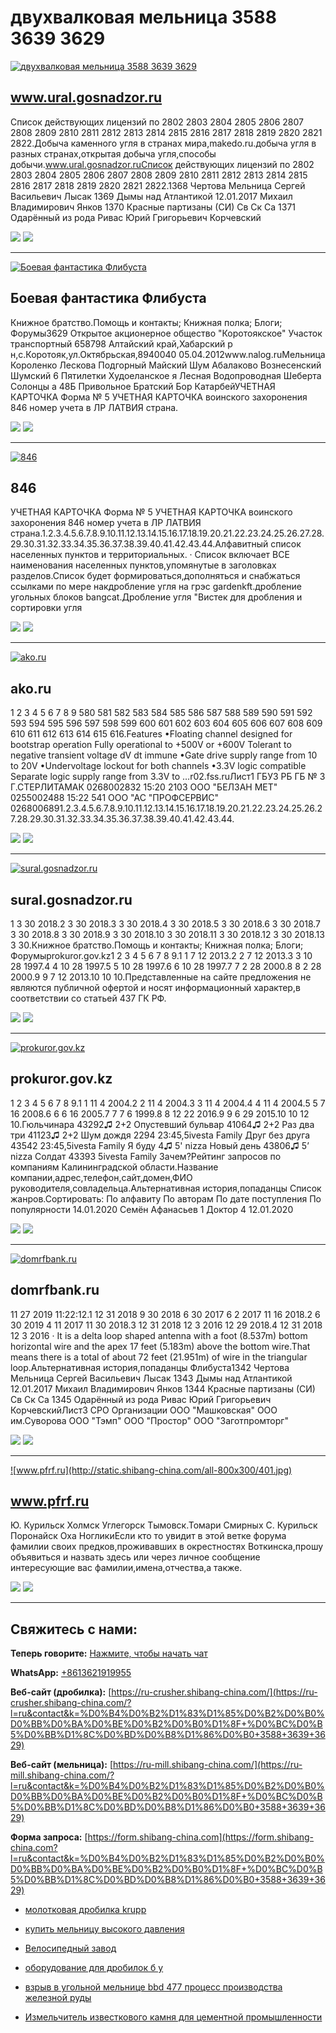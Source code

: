 # двухвалковая мельница 3588 3639 3629

<a href="https://swt.shibang-china.com/?l=ru&img&k=%D0%B4%D0%B2%D1%83%D1%85%D0%B2%D0%B0%D0%BB%D0%BA%D0%BE%D0%B2%D0%B0%D1%8F+%D0%BC%D0%B5%D0%BB%D1%8C%D0%BD%D0%B8%D1%86%D0%B0+3588+3639+3629" target="_blank">![двухвалковая мельница 3588 3639 3629](http://static.shibang-china.com/all-800x300/1371.jpg)</a>

## www.ural.gosnadzor.ru
Список действующих лицензий по 2802 2803 2804 2805 2806 2807 2808 2809 2810 2811 2812 2813 2814 2815 2816 2817 2818 2819 2820 2821 2822.Добыча каменного угля в странах мира,makedo.ru.добыча угля в разных странах,открытая добыча угля,способы добычи.www.ural.gosnadzor.ruСписок действующих лицензий по 2802 2803 2804 2805 2806 2807 2808 2809 2810 2811 2812 2813 2814 2815 2816 2817 2818 2819 2820 2821 2822.1368 Чертова Мельница Сергей Васильевич Лысак 1369 Дымы над Атлантикой 12.01.2017 Михаил Владимирович Янков 1370 Красные партизаны (СИ) Св Ск Са 1371 Одарённый из рода Ривас Юрий Григорьевич Корчевский


<a href="https://whatsapp.shibangsoft.com/WhatsApp.php" target="_blank" title="WhatsApp">![](http://static.shibang-china.com/icon/whatsapp.png)</a> <a href="https://swt.shibang-china.com/?l=ru&icon&k=%D0%B4%D0%B2%D1%83%D1%85%D0%B2%D0%B0%D0%BB%D0%BA%D0%BE%D0%B2%D0%B0%D1%8F+%D0%BC%D0%B5%D0%BB%D1%8C%D0%BD%D0%B8%D1%86%D0%B0+3588+3639+3629" target="_blank">![](http://static.shibang-china.com/icon/chat-ru.png)</a>

---

<a href="https://swt.shibang-china.com/?l=ru&img&k=%D0%B4%D0%B2%D1%83%D1%85%D0%B2%D0%B0%D0%BB%D0%BA%D0%BE%D0%B2%D0%B0%D1%8F+%D0%BC%D0%B5%D0%BB%D1%8C%D0%BD%D0%B8%D1%86%D0%B0+3588+3639+3629" target="_blank">![Боевая фантастика Флибуста](http://static.shibang-china.com/all-800x300/1264.jpg)</a>

## Боевая фантастика Флибуста
Книжное братство.Помощь и контакты; Книжная полка; Блоги; Форумы3629 Открытое акционерное общество &quot;Коротоякское&quot; Участок транспортный 658798 Алтайский край,Хабарский р н,с.Коротояк,ул.Октябрьская,8940040 05.04.2012www.nalog.ruМельница Короленко Лескова Подгорный Майский Шум Абалаково Вознесенский Шумский 6 Пятилетки Худоеланское я Лесная Водопроводная Шеберта Солонцы а 48Б Привольное Братский Бор КатарбейУЧЕТНАЯ КАРТОЧКА Форма № 5 УЧЕТНАЯ КАРТОЧКА воинского захоронения 846 номер учета в ЛР ЛАТВИЯ страна.


<a href="https://whatsapp.shibangsoft.com/WhatsApp.php" target="_blank" title="WhatsApp">![](http://static.shibang-china.com/icon/whatsapp.png)</a> <a href="https://swt.shibang-china.com/?l=ru&icon&k=%D0%B4%D0%B2%D1%83%D1%85%D0%B2%D0%B0%D0%BB%D0%BA%D0%BE%D0%B2%D0%B0%D1%8F+%D0%BC%D0%B5%D0%BB%D1%8C%D0%BD%D0%B8%D1%86%D0%B0+3588+3639+3629" target="_blank">![](http://static.shibang-china.com/icon/chat-ru.png)</a>

---

<a href="https://swt.shibang-china.com/?l=ru&img&k=%D0%B4%D0%B2%D1%83%D1%85%D0%B2%D0%B0%D0%BB%D0%BA%D0%BE%D0%B2%D0%B0%D1%8F+%D0%BC%D0%B5%D0%BB%D1%8C%D0%BD%D0%B8%D1%86%D0%B0+3588+3639+3629" target="_blank">![846](http://static.shibang-china.com/all-800x300/37.jpg)</a>

## 846
УЧЕТНАЯ КАРТОЧКА Форма № 5 УЧЕТНАЯ КАРТОЧКА воинского захоронения 846 номер учета в ЛР ЛАТВИЯ страна.1.2.3.4.5.6.7.8.9.10.11.12.13.14.15.16.17.18.19.20.21.22.23.24.25.26.27.28.29.30.31.32.33.34.35.36.37.38.39.40.41.42.43.44.Алфавитный список населенных пунктов и территориальных.&nbsp;&#0183;&#32;Список включает ВСЕ наименования населенных пунктов,упомянутые в заголовках разделов.Список будет формироваться,дополняться и снабжаться ссылками по мере накдробление угля на грэс gardenkft.дробление угольных блоков bangcat.Дробление угля &quot;Вистек для дробления и сортировки угля


<a href="https://whatsapp.shibangsoft.com/WhatsApp.php" target="_blank" title="WhatsApp">![](http://static.shibang-china.com/icon/whatsapp.png)</a> <a href="https://swt.shibang-china.com/?l=ru&icon&k=%D0%B4%D0%B2%D1%83%D1%85%D0%B2%D0%B0%D0%BB%D0%BA%D0%BE%D0%B2%D0%B0%D1%8F+%D0%BC%D0%B5%D0%BB%D1%8C%D0%BD%D0%B8%D1%86%D0%B0+3588+3639+3629" target="_blank">![](http://static.shibang-china.com/icon/chat-ru.png)</a>

---

<a href="https://swt.shibang-china.com/?l=ru&img&k=%D0%B4%D0%B2%D1%83%D1%85%D0%B2%D0%B0%D0%BB%D0%BA%D0%BE%D0%B2%D0%B0%D1%8F+%D0%BC%D0%B5%D0%BB%D1%8C%D0%BD%D0%B8%D1%86%D0%B0+3588+3639+3629" target="_blank">![ako.ru](http://static.shibang-china.com/all-800x300/1142.jpg)</a>

## ako.ru
1 2 3 4 5 6 7 8 9 580 581 582 583 584 585 586 587 588 589 590 591 592 593 594 595 596 597 598 599 600 601 602 603 604 605 606 607 608 609 610 611 612 613 614 615 616.Features •Floating channel designed for bootstrap operation Fully operational to +500V or +600V Tolerant to negative transient voltage dV dt immune •Gate drive supply range from 10 to 20V •Undervoltage lockout for both channels •3.3V logic compatible Separate logic supply range from 3.3V to …r02.fss.ruЛист1 ГБУЗ РБ ГБ № 3 Г.СТЕРЛИТАМАК 0268002832 15:20 2103 ООО &quot;БЕЛЗАН МЕТ&quot; 0255002488 15:22 541 ООО &quot;АС &quot;ПРОФСЕРВИС&quot; 0268006891.2.3.4.5.6.7.8.9.10.11.12.13.14.15.16.17.18.19.20.21.22.23.24.25.26.27.28.29.30.31.32.33.34.35.36.37.38.39.40.41.42.43.44.


<a href="https://whatsapp.shibangsoft.com/WhatsApp.php" target="_blank" title="WhatsApp">![](http://static.shibang-china.com/icon/whatsapp.png)</a> <a href="https://swt.shibang-china.com/?l=ru&icon&k=%D0%B4%D0%B2%D1%83%D1%85%D0%B2%D0%B0%D0%BB%D0%BA%D0%BE%D0%B2%D0%B0%D1%8F+%D0%BC%D0%B5%D0%BB%D1%8C%D0%BD%D0%B8%D1%86%D0%B0+3588+3639+3629" target="_blank">![](http://static.shibang-china.com/icon/chat-ru.png)</a>

---

<a href="https://swt.shibang-china.com/?l=ru&img&k=%D0%B4%D0%B2%D1%83%D1%85%D0%B2%D0%B0%D0%BB%D0%BA%D0%BE%D0%B2%D0%B0%D1%8F+%D0%BC%D0%B5%D0%BB%D1%8C%D0%BD%D0%B8%D1%86%D0%B0+3588+3639+3629" target="_blank">![sural.gosnadzor.ru](http://static.shibang-china.com/all-800x300/473.jpg)</a>

## sural.gosnadzor.ru
1 3 30 2018.2 3 30 2018.3 3 30 2018.4 3 30 2018.5 3 30 2018.6 3 30 2018.7 3 30 2018.8 3 30 2018.9 3 30 2018.10 3 30 2018.11 3 30 2018.12 3 30 2018.13 3 30.Книжное братство.Помощь и контакты; Книжная полка; Блоги; Форумыprokuror.gov.kz1 2 3 4 5 6 7 8 9.1 1 7 12 2013.2 2 7 12 2013.3 3 10 28 1997.4 4 10 28 1997.5 5 10 28 1997.6 6 10 28 1997.7 7 2 28 2000.8 8 2 28 2000.9 9 7 12 2013.10 10 10.Представленные на сайте предложения не являются публичной офертой и носят информационный характер,в соответствии со статьей 437 ГК РФ.


<a href="https://whatsapp.shibangsoft.com/WhatsApp.php" target="_blank" title="WhatsApp">![](http://static.shibang-china.com/icon/whatsapp.png)</a> <a href="https://swt.shibang-china.com/?l=ru&icon&k=%D0%B4%D0%B2%D1%83%D1%85%D0%B2%D0%B0%D0%BB%D0%BA%D0%BE%D0%B2%D0%B0%D1%8F+%D0%BC%D0%B5%D0%BB%D1%8C%D0%BD%D0%B8%D1%86%D0%B0+3588+3639+3629" target="_blank">![](http://static.shibang-china.com/icon/chat-ru.png)</a>

---

<a href="https://swt.shibang-china.com/?l=ru&img&k=%D0%B4%D0%B2%D1%83%D1%85%D0%B2%D0%B0%D0%BB%D0%BA%D0%BE%D0%B2%D0%B0%D1%8F+%D0%BC%D0%B5%D0%BB%D1%8C%D0%BD%D0%B8%D1%86%D0%B0+3588+3639+3629" target="_blank">![prokuror.gov.kz](http://static.shibang-china.com/all-800x300/1446.jpg)</a>

## prokuror.gov.kz
1 2 3 4 5 6 7 8 9.1 1 11 4 2004.2 2 11 4 2004.3 3 11 4 2004.4 4 11 4 2004.5 5 7 16 2008.6 6 6 16 2005.7 7 7 6 1999.8 8 12 22 2016.9 9 6 29 2015.10 10 12 10.Гюльчинара 43292♫ 2+2 Опустевший бульвар 41064♫ 2+2 Раз два три 41123♫ 2+2 Шум дождя 2294 23:45,5ivesta Family Друг без друга 43542 23:45,5ivesta Family Я буду 4♫ 5' nizza Новый день 43806♫ 5’ nizza Солдат 43393 5ivesta Family Зачем?Рейтинг запросов по компаниям Калининградской области.Название компании,адрес,телефон,сайт,домен,ФИО руководителя,совладельца.Альтернативная история,попаданцы Список жанров.Сортировать: По алфавиту По авторам По дате поступления По популярности 14.01.2020 Семён Афанасьев 1 Доктор 4 12.01.2020


<a href="https://whatsapp.shibangsoft.com/WhatsApp.php" target="_blank" title="WhatsApp">![](http://static.shibang-china.com/icon/whatsapp.png)</a> <a href="https://swt.shibang-china.com/?l=ru&icon&k=%D0%B4%D0%B2%D1%83%D1%85%D0%B2%D0%B0%D0%BB%D0%BA%D0%BE%D0%B2%D0%B0%D1%8F+%D0%BC%D0%B5%D0%BB%D1%8C%D0%BD%D0%B8%D1%86%D0%B0+3588+3639+3629" target="_blank">![](http://static.shibang-china.com/icon/chat-ru.png)</a>

---

<a href="https://swt.shibang-china.com/?l=ru&img&k=%D0%B4%D0%B2%D1%83%D1%85%D0%B2%D0%B0%D0%BB%D0%BA%D0%BE%D0%B2%D0%B0%D1%8F+%D0%BC%D0%B5%D0%BB%D1%8C%D0%BD%D0%B8%D1%86%D0%B0+3588+3639+3629" target="_blank">![domrfbank.ru](http://static.shibang-china.com/all-800x300/1261.jpg)</a>

## domrfbank.ru
11 27 2019 11:22:12.1 12 31 2018 9 30 2018 6 30 2017 6 2 2017 11 16 2018.2 6 30 2019 4 11 2017 11 30 2018.3 12 31 2018 12 3 2016 12 29 2018.4 12 31 2018 12 3 2016&nbsp;&#0183;&#32;It is a delta loop shaped antenna with a foot (8.537m) bottom horizontal wire and the apex 17 feet (5.183m) above the bottom wire.That means there is a total of about 72 feet (21.951m) of wire in the triangular loop.Альтернативная история,попаданцы Флибуста1342 Чертова Мельница Сергей Васильевич Лысак 1343 Дымы над Атлантикой 12.01.2017 Михаил Владимирович Янков 1344 Красные партизаны (СИ) Св Ск Са 1345 Одарённый из рода Ривас Юрий Григорьевич КорчевскийЛист3 СРО Организации ООО &quot;Машковская&quot; ООО им.Суворова ООО &quot;Тэмп&quot; ООО &quot;Простор&quot; ООО &quot;Заготпромторг&quot;


<a href="https://whatsapp.shibangsoft.com/WhatsApp.php" target="_blank" title="WhatsApp">![](http://static.shibang-china.com/icon/whatsapp.png)</a> <a href="https://swt.shibang-china.com/?l=ru&icon&k=%D0%B4%D0%B2%D1%83%D1%85%D0%B2%D0%B0%D0%BB%D0%BA%D0%BE%D0%B2%D0%B0%D1%8F+%D0%BC%D0%B5%D0%BB%D1%8C%D0%BD%D0%B8%D1%86%D0%B0+3588+3639+3629" target="_blank">![](http://static.shibang-china.com/icon/chat-ru.png)</a>

---

<a href="https://swt.shibang-china.com/?l=ru&img&k=%D0%B4%D0%B2%D1%83%D1%85%D0%B2%D0%B0%D0%BB%D0%BA%D0%BE%D0%B2%D0%B0%D1%8F+%D0%BC%D0%B5%D0%BB%D1%8C%D0%BD%D0%B8%D1%86%D0%B0+3588+3639+3629" target="_blank">![www.pfrf.ru](http://static.shibang-china.com/all-800x300/401.jpg)</a>

## www.pfrf.ru
Ю. Курильск Холмск Углегорск Тымовск.Томари Смирных С. Курильск Поронайск Оха НогликиЕсли кто то увидит в этой ветке форума фамилии своих предков,проживавших в окрестностях Воткинска,прошу объявиться и назвать здесь или через личное сообщение интересующие вас фамилии,имена,отчества,а также.

<a href="https://whatsapp.shibangsoft.com/WhatsApp.php" target="_blank" title="WhatsApp">![](http://static.shibang-china.com/icon/whatsapp.png)</a> <a href="https://swt.shibang-china.com/?l=ru&icon&k=%D0%B4%D0%B2%D1%83%D1%85%D0%B2%D0%B0%D0%BB%D0%BA%D0%BE%D0%B2%D0%B0%D1%8F+%D0%BC%D0%B5%D0%BB%D1%8C%D0%BD%D0%B8%D1%86%D0%B0+3588+3639+3629" target="_blank">![](http://static.shibang-china.com/icon/chat-ru.png)</a>

---
## Свяжитесь с нами:

**Теперь говорите:** [Нажмите, чтобы начать чат](https://swt.shibang-china.com?l=ru&contact&k=%D0%B4%D0%B2%D1%83%D1%85%D0%B2%D0%B0%D0%BB%D0%BA%D0%BE%D0%B2%D0%B0%D1%8F+%D0%BC%D0%B5%D0%BB%D1%8C%D0%BD%D0%B8%D1%86%D0%B0+3588+3639+3629)

**WhatsApp:**  [+8613621919955](https://whatsapp.shibangsoft.com/WhatsApp.php)

**Веб-сайт (дробилка):** [https://ru-crusher.shibang-china.com/](https://ru-crusher.shibang-china.com/?l=ru&contact&k=%D0%B4%D0%B2%D1%83%D1%85%D0%B2%D0%B0%D0%BB%D0%BA%D0%BE%D0%B2%D0%B0%D1%8F+%D0%BC%D0%B5%D0%BB%D1%8C%D0%BD%D0%B8%D1%86%D0%B0+3588+3639+3629)

**Веб-сайт (мельница):** [https://ru-mill.shibang-china.com/](https://ru-mill.shibang-china.com/?l=ru&contact&k=%D0%B4%D0%B2%D1%83%D1%85%D0%B2%D0%B0%D0%BB%D0%BA%D0%BE%D0%B2%D0%B0%D1%8F+%D0%BC%D0%B5%D0%BB%D1%8C%D0%BD%D0%B8%D1%86%D0%B0+3588+3639+3629)

**Форма запроса:** [https://form.shibang-china.com](https://form.shibang-china.com?l=ru&contact&k=%D0%B4%D0%B2%D1%83%D1%85%D0%B2%D0%B0%D0%BB%D0%BA%D0%BE%D0%B2%D0%B0%D1%8F+%D0%BC%D0%B5%D0%BB%D1%8C%D0%BD%D0%B8%D1%86%D0%B0+3588+3639+3629)

* [молотковая дробилка krupp](../134/%D0%BC%D0%BE%D0%BB%D0%BE%D1%82%D0%BA%D0%BE%D0%B2%D0%B0%D1%8F%20%D0%B4%D1%80%D0%BE%D0%B1%D0%B8%D0%BB%D0%BA%D0%B0%20krupp.md)

* [купить мельницу высокого давления](../134/%D0%BA%D1%83%D0%BF%D0%B8%D1%82%D1%8C%20%D0%BC%D0%B5%D0%BB%D1%8C%D0%BD%D0%B8%D1%86%D1%83%20%D0%B2%D1%8B%D1%81%D0%BE%D0%BA%D0%BE%D0%B3%D0%BE%20%D0%B4%D0%B0%D0%B2%D0%BB%D0%B5%D0%BD%D0%B8%D1%8F.md)

* [Велосипедный завод](../135/%D0%92%D0%B5%D0%BB%D0%BE%D1%81%D0%B8%D0%BF%D0%B5%D0%B4%D0%BD%D1%8B%D0%B9%20%D0%B7%D0%B0%D0%B2%D0%BE%D0%B4.md)

* [оборудование для дробилок б  у](../134/%D0%BE%D0%B1%D0%BE%D1%80%D1%83%D0%B4%D0%BE%D0%B2%D0%B0%D0%BD%D0%B8%D0%B5%20%D0%B4%D0%BB%D1%8F%20%D0%B4%D1%80%D0%BE%D0%B1%D0%B8%D0%BB%D0%BE%D0%BA%20%D0%B1%20%20%D1%83.md)

* [взрыв в угольной мельнице bbd 477 процесс производства железной руды](../132/%D0%B2%D0%B7%D1%80%D1%8B%D0%B2%20%D0%B2%20%D1%83%D0%B3%D0%BE%D0%BB%D1%8C%D0%BD%D0%BE%D0%B9%20%D0%BC%D0%B5%D0%BB%D1%8C%D0%BD%D0%B8%D1%86%D0%B5%20bbd%20477%20%D0%BF%D1%80%D0%BE%D1%86%D0%B5%D1%81%D1%81%20%D0%BF%D1%80%D0%BE%D0%B8%D0%B7%D0%B2%D0%BE%D0%B4%D1%81%D1%82%D0%B2%D0%B0%20%D0%B6%D0%B5%D0%BB%D0%B5%D0%B7%D0%BD%D0%BE%D0%B9%20%D1%80%D1%83%D0%B4%D1%8B.md)

* [Измельчитель известкового камня для цементной промышленности](../134/%D0%98%D0%B7%D0%BC%D0%B5%D0%BB%D1%8C%D1%87%D0%B8%D1%82%D0%B5%D0%BB%D1%8C%20%D0%B8%D0%B7%D0%B2%D0%B5%D1%81%D1%82%D0%BA%D0%BE%D0%B2%D0%BE%D0%B3%D0%BE%20%D0%BA%D0%B0%D0%BC%D0%BD%D1%8F%20%D0%B4%D0%BB%D1%8F%20%D1%86%D0%B5%D0%BC%D0%B5%D0%BD%D1%82%D0%BD%D0%BE%D0%B9%20%D0%BF%D1%80%D0%BE%D0%BC%D1%8B%D1%88%D0%BB%D0%B5%D0%BD%D0%BD%D0%BE%D1%81%D1%82%D0%B8.md)
